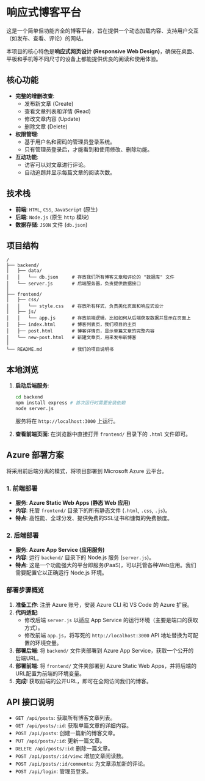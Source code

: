 # 响应式博客平台

这是一个简单但功能齐全的博客平台，旨在提供一个动态加载内容、支持用户交互（如发布、查看、评论）的网站。

本项目的核心特色是**响应式网页设计 (Responsive Web Design)**，确保在桌面、平板和手机等不同尺寸的设备上都能提供优良的阅读和使用体验。

## 核心功能

-   **完整的增删改查**:
    -   发布新文章 (Create)
    -   查看文章列表和详情 (Read)
    -   修改文章内容 (Update)
    -   删除文章 (Delete)
-   **权限管理**:
    -   基于用户名和密码的管理员登录系统。
    -   只有管理员登录后，才能看到和使用修改、删除功能。
-   **互动功能**:
    -   访客可以对文章进行评论。
    -   自动追踪并显示每篇文章的阅读次数。

## 技术栈

-   **前端**: `HTML`, `CSS`, `JavaScript` (原生)
-   **后端**: `Node.js` (原生 `http` 模块)
-   **数据存储**: `JSON` 文件 (`db.json`)

## 项目结构

```
/
├── backend/
│   ├── data/
│   │   └── db.json     # 存放我们所有博客文章和评论的 "数据库" 文件
│   └── server.js       # 后端服务器，负责提供数据接口
│
├── frontend/
│   ├── css/
│   │   └── style.css   # 存放所有样式，负责美化页面和响应式设计
│   ├── js/
│   │   └── app.js      # 存放前端逻辑，比如如何从后端获取数据并显示在页面上
│   ├── index.html      # 博客列表页，我们项目的主页
│   ├── post.html       # 博客详情页，显示单篇文章的完整内容
│   └── new-post.html   # 新建文章页，用来发布新博客
│
└── README.md           # 我们的项目说明书
```

## 本地浏览

1.  **启动后端服务**:
    ```bash
    cd backend
    npm install express # 首次运行时需要安装依赖
    node server.js
    ```
    服务将在 `http://localhost:3000` 上运行。

2.  **查看前端页面**:
    在浏览器中直接打开 `frontend/` 目录下的 `.html` 文件即可。

## Azure 部署方案 

将采用前后端分离的模式，将项目部署到 Microsoft Azure 云平台。

### 1. 前端部署

-   **服务**: **Azure Static Web Apps (静态 Web 应用)**
-   **内容**: 托管 `frontend/` 目录下的所有静态文件 (`.html`, `.css`, `.js`)。
-   **特点**: 高性能、全球分发、提供免费的SSL证书和慷慨的免费额度。

### 2. 后端部署

-   **服务**: **Azure App Service (应用服务)**
-   **内容**: 运行 `backend/` 目录下的 Node.js 服务 (`server.js`)。
-   **特点**: 这是一个功能强大的平台即服务(PaaS)，可以托管各种Web应用。我们需要配置它以正确运行 Node.js 环境。

### 部署步骤概览

1.  **准备工作**: 注册 Azure 账号，安装 Azure CLI 和 VS Code 的 Azure 扩展。
2.  **代码适配**:
    -   修改后端 `server.js` 以适应 App Service 的运行环境（主要是端口的获取方式）。
    -   修改前端 `app.js`，将写死的 `http://localhost:3000` API 地址替换为可配置的环境变量。
3.  **部署后端**: 将 `backend/` 文件夹部署到 Azure App Service，获取一个公开的后端URL。
4.  **部署前端**: 将 `frontend/` 文件夹部署到 Azure Static Web Apps，并将后端的URL配置为前端的环境变量。
5.  **完成**! 获取前端的公开URL，即可在全网访问我们的博客。

## API 接口说明

-   `GET /api/posts`: 获取所有博客文章列表。
-   `GET /api/posts/:id`: 获取单篇文章的详细内容。
-   `POST /api/posts`: 创建一篇新的博客文章。
-   `PUT /api/posts/:id`: 更新一篇文章。
-   `DELETE /api/posts/:id`: 删除一篇文章。
-   `POST /api/posts/:id/view`: 增加文章阅读数。
-   `POST /api/posts/:id/comments`: 为文章添加新的评论。
-   `POST /api/login`: 管理员登录。